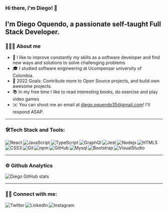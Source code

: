 ### Hi there, I'm Diego! 👋 

## I'm Diego Oquendo, a passionate self-taught Full Stack Developer.

### 👨🏻‍💻 About me 
- 🔭 I like to improve constantly my skills as a software developer and find new ways and solutions to solve challenging problems
- 🎓 I studied software engineering at Ucompensar university of Colombia. 
- 🎯 2022 Goals: Contribute more to Open Source projects, and build own awesome projects.
- 📚 In my free time I like to read interesting books, do exercise and play video games
- ✉️ You can shoot me an email at diego.oquendo35@gmail.com! I'll respond ASAP.

---

### 🛠Tech Stack and Tools:

<img align="left" alt="React" src="https://camo.githubusercontent.com/0dbdbda9b41b77beb88c3a54e5da74ae7632c0683b09536f78bcc146258be5fe/68747470733a2f2f696d672e736869656c64732e696f2f62616467652f2d52656163742d3035313232413f7374796c653d666c6174266c6f676f3d7265616374" />
<img align="left" alt="JavaScript" src="https://camo.githubusercontent.com/6e8ce928be6e5866e27140eb0bb25479b52137d75ee0196e7b67c91038a9abc3/68747470733a2f2f696d672e736869656c64732e696f2f62616467652f2d4a6176615363726970742d3035313232413f7374796c653d666c6174266c6f676f3d6a617661736372697074" />
<img align="left" alt="TypeScript" src="https://img.shields.io/badge/TypeScript-05122A?style=flat&logo=typescript&logoColor=007ACC" />
<img align="left" alt="GraphQl" src="https://img.shields.io/badge/GraphQl-05122A?style=flat&logo=graphql&logoColor=e10098" />
<img align="left" alt="Jest" src="https://img.shields.io/badge/Jest-05122A?style=flat&logo=jest&logoColor=007ACC" />
<img align="left" alt="Nodejs" src="https://img.shields.io/badge/-Node.js-05122A?style=flat&logo=node.js" />
<img align="left" alt="HTML5" src="https://img.shields.io/badge/-HTML-05122A?style=flat&logo=HTML5" />
<img align="left" alt="CSS3" src="https://img.shields.io/badge/-CSS-05122A?style=flat&logo=CSS3&logoColor=1572B6" />
<img align="left" alt="Git" src="https://img.shields.io/badge/-Git-05122A?style=flat&logo=git" />
<img align="left" alt="npm" src="https://img.shields.io/badge/-NPM-05122A?style=flat&logo=npm" />
<img align="left" alt="GitHub" src="https://img.shields.io/badge/-GitHub-05122A?style=flat&logo=github" />
<img align="left" alt="Mysql" src="https://img.shields.io/badge/MySQL-05122A?style=flat&logo=mysql&logoColor=white" />
<img align="left" alt="Bootstrap" src="https://img.shields.io/badge/-Bootstrap-05122A?style=flat&logo=bootstrap&logoColor=563D7C" />
<img align="left" alt="VisualStudio" src="https://img.shields.io/badge/-Visual%20Studio%20Code-05122A?style=flat&logo=visual-studio-code&logoColor=007ACC" />


<br />
<br />

---

### ⚙️ Github Analytics

![Diego GitHub stats](https://github-readme-stats.vercel.app/api?username=doquendob&show_icons=true&theme=radical)

---

### 🤝🏻 Connect with me:

[<img align="left" alt="Twitter" src="https://img.shields.io/badge/-@DiegoOq511337758_-1DA1F2?style=flat&logo=twitter&logoColor=white" />][twitter]
[<img align="left" alt="LinkedIn" src="https://img.shields.io/badge/-Diego%20Oquendo-0077B5?style=flat&logo=Linkedin&logoColor=white" />][linkedin]
[<img align="left" alt="Instagram" src="https://img.shields.io/badge/-@diegobfxlm_-E4405F?style=flat&logo=Instagram&logoColor=white" />][instagram]

<br />

[twitter]: https://twitter.com/DiegoOq51133758
[instagram]: https://instagram.com/diegobfxlm
[linkedin]: https://www.linkedin.com/in/diego-oquendo-beltr%C3%A1n-19317522a/
